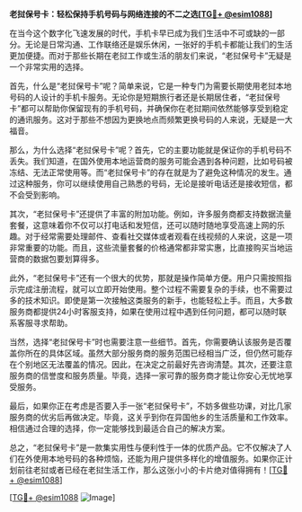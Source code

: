 **老挝保号卡：轻松保持手机号码与网络连接的不二之选[[TG💪+ @esim1088](https://t.me/s/esim1088)]**

在当今这个数字化飞速发展的时代，手机卡早已成为我们生活中不可或缺的一部分。无论是日常沟通、工作联络还是娱乐休闲，一张好的手机卡都能让我们的生活更加便捷。而对于那些长期在老挝工作或生活的朋友们来说，“老挝保号卡”无疑是一个非常实用的选择。

首先，什么是“老挝保号卡”呢？简单来说，它是一种专门为需要长期使用老挝本地号码的人设计的手机卡服务。无论你是短期旅行者还是长期居住者，“老挝保号卡”都可以帮助你保留现有的手机号码，并确保你在老挝期间依然能够享受到稳定的通讯服务。这对于那些不想因为更换地点而频繁更换号码的人来说，无疑是一大福音。

那么，为什么选择“老挝保号卡”呢？首先，它的主要功能就是保证你的手机号码不丢失。我们知道，在国外使用本地运营商的服务可能会遇到各种问题，比如号码被冻结、无法正常使用等。而“老挝保号卡”的存在就是为了避免这种情况的发生。通过这种服务，你可以继续使用自己熟悉的号码，无论是接听电话还是接收短信，都不会受到影响。

其次，“老挝保号卡”还提供了丰富的附加功能。例如，许多服务商都支持数据流量套餐，这意味着你不仅可以打电话和发短信，还可以随时随地享受高速上网的乐趣。对于经常需要处理邮件、查看社交媒体或者观看在线视频的人来说，这是一项非常重要的功能。而且，这些流量套餐的价格通常都非常实惠，比直接购买当地运营商的数据包要划算得多。

此外，“老挝保号卡”还有一个很大的优势，那就是操作简单方便。用户只需按照指示完成注册流程，就可以立即开始使用。整个过程不需要复杂的手续，也不需要过多的技术知识。即使是第一次接触这类服务的新手，也能轻松上手。而且，大多数服务商都提供24小时客服支持，如果在使用过程中遇到任何问题，都可以随时联系客服寻求帮助。

当然，选择“老挝保号卡”时也需要注意一些细节。首先，你需要确认该服务是否覆盖你所在的具体区域。虽然大部分服务商的服务范围已经相当广泛，但仍然可能存在个别地区无法覆盖的情况。因此，在决定之前最好先咨询清楚。其次，还要注意服务商的信誉度和服务质量。毕竟，选择一家可靠的服务商才能让你安心无忧地享受服务。

最后，如果你正在考虑是否要入手一张“老挝保号卡”，不妨多做些功课，对比几家服务商的优劣后再做决定。毕竟，这关乎到你在异国他乡的生活质量和工作效率。相信通过合理的选择，你一定能够找到最适合自己的解决方案。

总之，“老挝保号卡”是一款集实用性与便利性于一体的优质产品。它不仅解决了人们在外使用本地号码的各种烦恼，还能为用户提供多样化的增值服务。如果你正计划前往老挝或者已经在老挝生活工作，那么这张小小的卡片绝对值得拥有！[[TG💪+ @esim1088](https://t.me/s/esim1088)]

[[TG💪+ @esim1088](https://t.me/s/esim1088) ![Image](https://i.postimg.cc/4NQfJmqS/Snipaste-2025-05-13-00-14-12.png)]